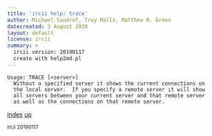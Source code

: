 ```yaml
---
title: 'ircii help: trace'
author: Michael Sandrof, Troy Rollo, Matthew R. Green
datecreated: 3 August 2020
layout: default
license: ircii
summary: >
  ircii version: 20190117
  create with help2md.pl
---
```

```
Usage: TRACE [<server>]
  Without a specified server it shows the current connections on
  the local server.  If you specify a remote server it will show
  all servers between your current server and that remote server
  as well as the connections on that remote server.
```

[index](index.html)
[up](..)

<small> ircii 20190117 </small>
